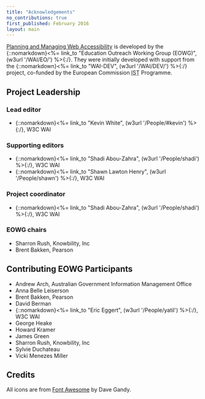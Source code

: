 ```yaml
---
title: "Acknowledgements"
no_contributions: true
first_published: February 2016
layout: main
---
```


[Planning and Managing Web Accessibility](index.html) is developed by the {::nomarkdown}<%= link_to "Education Outreach Working Group (EOWG)", (w3url '/WAI/EO/') %>{:/}. They were initially developed with support from the {::nomarkdown}<%= link_to "WAI-DEV", (w3url '/WAI/DEV/') %>{:/} project, co-funded by the European Commission <abbr title="Information Society Technologies">IST</abbr> Programme.

## Project Leadership

### Lead editor

* {::nomarkdown}<%= link_to "Kevin White", (w3url '/People/#kevin') %>{:/}, W3C WAI

### Supporting editors

* {::nomarkdown}<%= link_to "Shadi Abou-Zahra", (w3url '/People/shadi') %>{:/}, W3C WAI
* {::nomarkdown}<%= link_to "Shawn Lawton Henry", (w3url '/People/shawn') %>{:/}, W3C WAI

### Project coordinator

* {::nomarkdown}<%= link_to "Shadi Abou-Zahra", (w3url '/People/shadi') %>{:/}, W3C WAI

### EOWG chairs

* Sharron Rush, Knowbility, Inc
* Brent Bakken, Pearson

## Contributing EOWG Participants

* Andrew Arch, Australian Government Information Management Office
* Anna Belle Leiserson
* Brent Bakken, Pearson
* David Berman
* {::nomarkdown}<%= link_to "Eric Eggert", (w3url '/People/yatil') %>{:/}, W3C WAI
* George Heake
* Howard Kramer
* James Green
* Sharron Rush, Knowbility, Inc
* Sylvie Duchateau
* Vicki Menezes Miller

## Credits

All icons are from [Font Awesome](//fontawesome.io) by Dave Gandy.
